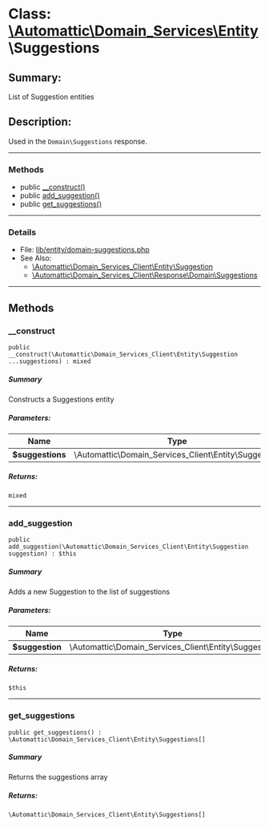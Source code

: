 # Class: [\Automattic](../namespaces/automattic.md)[\Domain_Services](../namespaces/automattic-domain-services.md)[\Entity](../namespaces/automattic-domain-services-entity.md)\Suggestions

## Summary:

List of Suggestion entities

## Description:

Used in the `Domain\Suggestions` response.


---

### Methods

* public [__construct()](#method___construct)
* public [add_suggestion()](#method_add_suggestion)
* public [get_suggestions()](#method_get_suggestions)

---

### Details

* File: [lib/entity/domain-suggestions.php](../../lib/entity/domain-suggestions.php)
* See Also:
  * [\Automattic\Domain_Services_Client\Entity\Suggestion](../classes/Automattic-Domain-Services-Entity-Suggestion.md)
  * [\Automattic\Domain_Services_Client\Response\Domain\Suggestions](../classes/Automattic-Domain-Services-Response-Domain-Suggestions.md)

---

## Methods

<a id="method___construct"></a>
### __construct

```
public __construct(\Automattic\Domain_Services_Client\Entity\Suggestion  ...suggestions) : mixed
```

##### Summary

Constructs a Suggestions entity

##### Parameters:

| Name | Type | Default |
|------|------|---------|
| **$suggestions** | \Automattic\Domain_Services_Client\Entity\Suggestion |  |

##### Returns:

```
mixed
```

---

<a id="method_add_suggestion"></a>
### add_suggestion

```
public add_suggestion(\Automattic\Domain_Services_Client\Entity\Suggestion  suggestion) : $this
```

##### Summary

Adds a new Suggestion to the list of suggestions

##### Parameters:

| Name | Type | Default |
|------|------|---------|
| **$suggestion** | \Automattic\Domain_Services_Client\Entity\Suggestion |  |

##### Returns:

```
$this
```

---

<a id="method_get_suggestions"></a>
### get_suggestions

```
public get_suggestions() : \Automattic\Domain_Services_Client\Entity\Suggestions[]
```

##### Summary

Returns the suggestions array

##### Returns:

```
\Automattic\Domain_Services_Client\Entity\Suggestions[]
```
